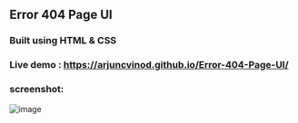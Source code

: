 ## Error 404 Page UI
### Built using HTML & CSS
### Live demo : https://arjuncvinod.github.io/Error-404-Page-UI/
### screenshot:
![image](https://github.com/arjuncvinod/Error-404-Page-UI/assets/68469520/46e2b193-a14c-446c-bbff-f1685539fc8e)


